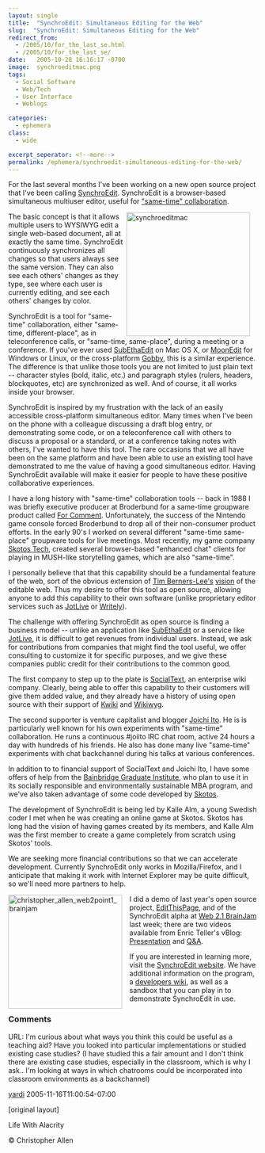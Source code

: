 ```yaml
---
layout: single
title:  "SynchroEdit: Simultaneous Editing for the Web"
slug:  "SynchroEdit: Simultaneous Editing for the Web"
redirect_from:
  - /2005/10/for_the_last_se.html
  - /2005/10/for_the_last_se/
date:   2005-10-28 16:16:17 -0700
image:  synchroeditmac.png
tags: 
  - Social Software
  - Web/Tech
  - User Interface
  - Weblogs

categories:
  - ephemera
class:
  - wide

excerpt_seperator: <!--more-->
permalink: /ephemera/synchroedit-simultaneous-editing-for-the-web/
---
```


For the last several months I've been working on a new open source project that I've been calling [SynchroEdit](http://www.synchroedit.com). SynchroEdit is a browser-based simultaneous multiuser editor, useful for ["same-time" collaboration](https://web.archive.org/web/20060613201153/http://www.it.bton.ac.uk/staff/rng/teaching/notes/CSCWgroupware.html).

<a href="#"><img width="250px" style=" margin-right:15px" align="right"  src="{{ site.url }}{{ site.baseurl }}/assets/images/synchroeditmac.png" alt="synchroeditmac"/></a>
The basic concept is that it allows multiple users to WYSIWYG edit a single web-based document, all at exactly the same time. SynchroEdit continuously synchronizes all changes so that users always see the same version. They can also see each others' changes as they type, see where each user is currently editing, and see each others' changes by color.

SynchroEdit is a tool for "same-time" collaboration, either "same-time, different-place", as in teleconference calls, or "same-time, same-place", during a meeting or a conference. If you've ever used [SubEthaEdit](http://www.codingmonkeys.de/subethaedit/) on Mac OS X, or [MoonEdit](https://web.archive.org/web/20060413182919/http://www.moonedit.com/) for Windows or Linux, or the cross-platform [Gobby](http://gobby.0x539.de/), this is a similar experience. The difference is that unlike those tools you are not limited to just plain text -- character styles (bold, italic, etc.) and paragraph styles (rulers, headers, blockquotes, etc) are synchronized as well. And of course, it all works inside your browser.

SynchroEdit is inspired by my frustration with the lack of an easily accessible cross-platform simultaneous editor. Many times when I've been on the phone with a colleague discussing a draft blog entry, or demonstrating some code, or on a teleconference call with others to discuss a proposal or a standard, or at a conference taking notes with others, I've wanted to have this tool. The rare occasions that we all have been on the same platform and have been able to use an existing tool have demonstrated to me the value of having a good simultaneous editor. Having SynchroEdit available will make it easier for people to have these positive collaborative experiences. 

I have a long history with "same-time" collaboration tools -- back in 1988 I was briefly executive producer at Broderbund for a same-time groupware product called [For Comment](http://www.google.com/search?q=cache:1cDDTqwlqGoJ:www.the-scientist.com/yr1988/jul/software_p22_880725.html+%2Bbroderbund+%2B%22for+comment%22+groupware). Unfortunately, the success of the Nintendo game console forced Broderbund to drop all of their non-consumer product efforts. In the early 90's I worked on several different "same-time same-place" groupware tools for live meetings. Most recently, my game company [Skotos Tech](http://www.skotos.net), created several browser-based "enhanced chat" clients for playing in MUSH-like storytelling games, which are also "same-time".

I personally believe that that this capability should be a fundamental feature of the web, sort of the obvious extension of [Tim Berners-Lee's](http://en.wikipedia.org/wiki/Tim_Berners-Lee) [vision](http://news.bbc.co.uk/1/hi/technology/4132752.stm) of the editable web. Thus my desire to offer this tool as open source, allowing anyone to add this capability to their own software (unlike proprietary editor services such as [JotLive](http://www.jotlive.com) or [Writely](http://www.writely.com/)).

The challenge with offering SynchroEdit as open source is finding a business model -- unlike an application like [SubEthaEdit](http://www.codingmonkeys.de/subethaedit/) or a service like [JotLive](http://www.jotlive.com), it is difficult to get revenues from individual users. Instead, we ask for contributions from companies that might find the tool useful, we offer consulting to customize it for specific purposes, and we give these companies public credit for their contributions to the common good.

The first company to step up to the plate is [SocialText](http://www.socialtext.com), an enterprise wiki company. Clearly, being able to offer this capability to their customers will give them added value, and they already have a history of using open source with their support of [Kwiki](https://web.archive.org/web/20060218155110/http://www.kwiki.org/) and [Wikiwyg](http://www.wikiwyg.net/).

The second supporter is venture capitalist and blogger [Joichi Ito](http://joi.ito.com/). He is is particularly well known for his own experiments with "same-time" collaboration. He runs a continuous #joiito IRC chat room, active 24 hours a day with hundreds of his friends. He also has done many live "same-time" experiments with chat backchannel during his talks at various conferences.

In addition to to financial support of SocialText and Joichi Ito, I have some offers of help from the [Bainbridge Graduate Institute](http://www.bgiedu.org), who plan to use it in its socially responsible and environmentally sustainable MBA program, and we've also taken advantage of some code developed by [Skotos](http://www.skotos.net/).

The development of SynchroEdit is being led by Kalle Alm, a young Swedish coder I met when he was creating an online game at Skotos. Skotos has long had the vision of having games created by its members, and Kalle Alm was the first member to create a game completely from scratch using Skotos' tools.

We are seeking more financial contributions so that we can accelerate development. Currently SynchroEdit only works in Mozilla/Firefox, and I anticipate that making it work with Internet Explorer may be quite difficult, so we'll need more partners to help.

<img width="230px" style=" margin-right:15px" align="left"  src="{{ site.url }}{{ site.baseurl }}/assets/images/christopher_allen_web2point1_brainjam.png" alt="christopher_allen_web2point1_brainjam"/>I did a demo of last year's open source project, [EditThisPage](http://www.EditThisPage.net), and of the SynchroEdit alpha at [Web 2.1 BrainJam](https://web.archive.org/web/20110716153309/http://www.web2point1.org/) last week; there are two videos available from Enric Teller's vBlog: [Presentation](https://web.archive.org/web/20100212125833/http://www.cirne.com/vlog/2005/10/10/web-21-a-brainjam-christopher-allen-presentation/) and [Q&A](http://www.cirne.com/vlog/2005/10/10/web-21-a-brainjam-christopher-allen-qa/). 

If you are interested in learning more, visit the [SynchroEdit website](http://www.synchroedit.com). We have additional information on the program, a [developers wiki](https://web.archive.org/web/20080215000133/http://wiki.synchroedit.com/index.php/Main_Page), as well as a sandbox that you can play in to demonstrate SynchroEdit in use.

### Comments

URL: I'm curious about what ways you think this could be useful as a teaching aid? Have you looked into particular implementations or studied existing case studies? (I have studied this a fair amount and I don't think there are existing case studies, especially in the classroom, which is why I ask.. I'm looking at ways in which chatrooms could be incorporated into classroom environments as a backchannel)

[yardi](#) 2005-11-16T11:00:54-07:00

[original layout]

<!-- [Social Software](/tags/social-software/) [User Interface](/tags/user-interface/) [Web/Tech](/tags/web/tech/) [Weblogs](/tags/weblogs/) [Wiki](/tags/wiki/) [synchroedit](/tags/synchroedit/) [simultaneous editor](/tags/simultaneous-editor/) [web editor](/tags/web-editor/) [collaboration](/tags/collaboration/) [same-time](/tags/same-time/) [open source](/tags/open-source/) [alpha](/tags/alpha/) [demo](/tags/demo/) [mozilla](/tags/mozilla/) [firefox](/tags/firefox/) [subethaedit](/tags/subethaedit/) [moonedit](/tags/moonedit/) [gobby](/tags/gobby/) [web2point1](/tags/web2point1/) [for comment](/tags/for-comment/) [jotlive](/tags/jotlive/) [socialtext](/tags/socialtext/) [joichi ito](/tags/joichi-ito/) [kalle alm](/tags/kalle-alm/) -->

Life With Alacrity

© Christopher Allen